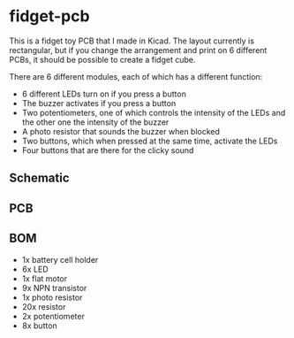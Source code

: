# fidget-pcb

This is a fidget toy PCB that I made in Kicad. The layout currently is rectangular, but if you change the arrangement and print on 6 different PCBs, it should be possible to create a fidget cube.

There are 6 different modules, each of which has a different function:
- 6 different LEDs turn on if you press a button
- The buzzer activates if you press a button
- Two potentiometers, one of which controls the intensity of the LEDs and the other one the intensity of the buzzer
- A photo resistor that sounds the buzzer when blocked
- Two buttons, which when pressed at the same time, activate the LEDs
- Four buttons that are there for the clicky sound


## Schematic

## PCB

## BOM

- 1x battery cell holder
- 6x LED
- 1x flat motor
- 9x NPN transistor
- 1x photo resistor
- 20x resistor
- 2x potentiometer
- 8x button
